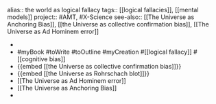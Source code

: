 alias:: the world as logical fallacy
tags:: [[logical fallacies]], [[mental models]] 
project:: #AMT, #X-Science 
see-also:: [[The Universe as Anchoring Bias]], [[the Universe as collective confirmation bias]], [[The Universe as Ad Hominem error]]

-
- #myBook #toWrite #toOutline #myCreation #[[logical fallacy]] #[[cognitive bias]]
- {{embed [[the Universe as collective confirmation bias]]}}
- {{embed [[the Universe as Rohrschach blot]]}}
- [[The Universe as Ad Hominem error]]
- [[The Universe as Anchoring Bias]]
-